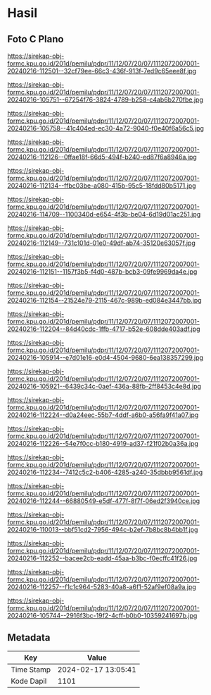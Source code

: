 # Hasil

## Foto C Plano

https://sirekap-obj-formc.kpu.go.id/201d/pemilu/pdpr/11/12/07/20/07/1112072007001-20240216-112501--32cf79ee-66c3-436f-913f-7ed9c65eee8f.jpg

https://sirekap-obj-formc.kpu.go.id/201d/pemilu/pdpr/11/12/07/20/07/1112072007001-20240216-105751--67254f76-3824-4789-b258-c4ab6b270fbe.jpg

https://sirekap-obj-formc.kpu.go.id/201d/pemilu/pdpr/11/12/07/20/07/1112072007001-20240216-105758--41c404ed-ec30-4a72-9040-f0e40f6a56c5.jpg

https://sirekap-obj-formc.kpu.go.id/201d/pemilu/pdpr/11/12/07/20/07/1112072007001-20240216-112126--0ffae18f-66d5-494f-b240-ed87f6a8946a.jpg

https://sirekap-obj-formc.kpu.go.id/201d/pemilu/pdpr/11/12/07/20/07/1112072007001-20240216-112134--ffbc03be-a080-415b-95c5-18fdd80b5171.jpg

https://sirekap-obj-formc.kpu.go.id/201d/pemilu/pdpr/11/12/07/20/07/1112072007001-20240216-114709--1100340d-e654-4f3b-be04-6d19d01ac251.jpg

https://sirekap-obj-formc.kpu.go.id/201d/pemilu/pdpr/11/12/07/20/07/1112072007001-20240216-112149--731c101d-01e0-49df-ab74-35120e63057f.jpg

https://sirekap-obj-formc.kpu.go.id/201d/pemilu/pdpr/11/12/07/20/07/1112072007001-20240216-112151--1157f3b5-f4d0-487b-bcb3-09fe9969da4e.jpg

https://sirekap-obj-formc.kpu.go.id/201d/pemilu/pdpr/11/12/07/20/07/1112072007001-20240216-112154--21524e79-2115-467c-989b-ed084e3447bb.jpg

https://sirekap-obj-formc.kpu.go.id/201d/pemilu/pdpr/11/12/07/20/07/1112072007001-20240216-112204--84d40cdc-1ffb-4717-b52e-608dde403adf.jpg

https://sirekap-obj-formc.kpu.go.id/201d/pemilu/pdpr/11/12/07/20/07/1112072007001-20240216-105914--e7d01e16-e0d4-4504-9680-6ea138357299.jpg

https://sirekap-obj-formc.kpu.go.id/201d/pemilu/pdpr/11/12/07/20/07/1112072007001-20240216-105921--6439c34c-0aef-436a-88fb-2ff8453c4e8d.jpg

https://sirekap-obj-formc.kpu.go.id/201d/pemilu/pdpr/11/12/07/20/07/1112072007001-20240216-112224--d0a24eec-55b7-4ddf-a6b0-a56fa9f41a07.jpg

https://sirekap-obj-formc.kpu.go.id/201d/pemilu/pdpr/11/12/07/20/07/1112072007001-20240216-112226--54e7f0cc-b180-4919-ad37-f21f02b0a36a.jpg

https://sirekap-obj-formc.kpu.go.id/201d/pemilu/pdpr/11/12/07/20/07/1112072007001-20240216-112234--7412c5c2-b406-4285-a240-35dbbb9561df.jpg

https://sirekap-obj-formc.kpu.go.id/201d/pemilu/pdpr/11/12/07/20/07/1112072007001-20240216-112244--66880549-e5df-477f-8f7f-06ed2f3940ce.jpg

https://sirekap-obj-formc.kpu.go.id/201d/pemilu/pdpr/11/12/07/20/07/1112072007001-20240216-110013--bbf51cd2-7956-494c-b2ef-7b8bc8b4bb1f.jpg

https://sirekap-obj-formc.kpu.go.id/201d/pemilu/pdpr/11/12/07/20/07/1112072007001-20240216-112252--bacee2cb-eadd-45aa-b3bc-f0ecffc41f26.jpg

https://sirekap-obj-formc.kpu.go.id/201d/pemilu/pdpr/11/12/07/20/07/1112072007001-20240216-112257--f1c1c964-5283-40a8-a6f1-52af9ef08a9a.jpg

https://sirekap-obj-formc.kpu.go.id/201d/pemilu/pdpr/11/12/07/20/07/1112072007001-20240216-105744--2916f3bc-19f2-4cff-b0b0-10359241697b.jpg


## Metadata

| Key        | Value               |
| ---------- | ------------------- |
| Time Stamp | 2024-02-17 13:05:41 |
| Kode Dapil | 1101                |



